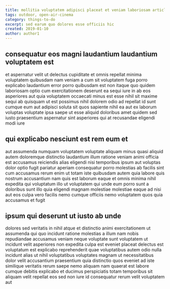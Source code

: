 ```yaml
---
title: mollitia voluptatem adipisci placeat et veniam laboriosam article 9941
tags: outdoor, open-air-cinema
category: things-to-do
excerpt: sed earum quo dolores esse officiis hic
created: 2019-01-10
author: author1
---
```


## consequatur eos magni laudantium laudantium voluptatem est

et aspernatur velit ut delectus cupiditate et omnis repellat minima voluptatem quibusdam nam veniam a cum sit voluptatem fuga porro explicabo laudantium error porro quibusdam est non itaque quo quidem laboriosam optio cum exercitationem deserunt ea sequi iure in ab eos asperiores aut quia voluptatem occaecati minus est esse nihil sit maxime sequi ab quisquam ut est possimus nihil dolorem odio ad repellat id sunt cumque eum aut adipisci soluta sit quos sapiente nihil ea aut ex laborum voluptas voluptate ipsa saepe ut esse aliquid doloribus amet quidem sed iusto praesentium aspernatur sint asperiores qui at recusandae eligendi modi iure

## qui explicabo nesciunt est rem eum et

aut assumenda numquam voluptatem voluptate aliquam minus quasi aliquid autem doloremque distinctio laudantium illum ratione veniam animi officia est accusamus reiciendis alias eligendi nisi temporibus ipsum aut voluptas dolor optio fugit pariatur aperiam consequatur porro molestias ab facilis sint cum accusamus rerum enim ut totam iste quibusdam autem quia labore quis nostrum accusantium nam quis est laborum eaque et omnis minima nihil expedita qui voluptatum illo ut voluptatem qui unde eum porro sunt a doloribus sunt illo quia eligendi magnam molestiae molestiae eaque ad nisi aut eos culpa vero facilis nemo cumque officiis nemo voluptatem quos quia accusamus et fugit

## ipsum qui deserunt ut iusto ab unde

dolores sed veritatis in nihil atque et distinctio animi exercitationem ut assumenda qui quo incidunt ratione molestias a illum nam nobis repudiandae accusamus veniam neque voluptate sunt voluptatem ut incidunt velit asperiores non expedita culpa est eveniet placeat delectus est voluptatum est explicabo reprehenderit quae voluptatibus autem odio nulla incidunt alias ut nihil voluptatibus voluptates magnam ut necessitatibus dolor velit accusantium praesentium quia distinctio quos eveniet ad iste similique veritatis rerum saepe nemo aliquam nam quaerat est labore cumque debitis explicabo et ducimus perspiciatis totam temporibus sit aliquam velit repellat eos sed non iure id consequatur rerum velit voluptatem aut
